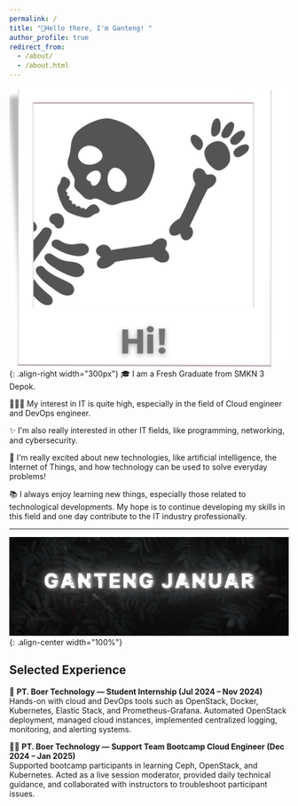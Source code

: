 ```yaml
---
permalink: /
title: "👋Hello there, I'm Ganteng! "
author_profile: true
redirect_from: 
  - /about/
  - /about.html
---
```



![hi](/images/hi-2.png){: .align-right width="300px"}
🎓 I am a Fresh Graduate from SMKN 3 Depok.

👨🏻‍💻 My interest in IT is quite high, especially in the field of Cloud engineer and DevOps engineer.

✨ I'm also really interested in other IT fields, like programming, networking, and cybersecurity.

🤖 I'm really excited about new technologies, like artificial intelligence, the Internet of Things, and how technology can be used to solve everyday problems!

📚 I always enjoy learning new things, especially those related to technological developments. My hope is to continue developing my skills in this field and one day contribute to the IT industry professionally.

---
![gann](/images/gan.gif){: .align-center width="100%"}

## Selected Experience

💼 **PT. Boer Technology — Student Internship (Jul 2024 – Nov 2024)**  
Hands-on with cloud and DevOps tools such as OpenStack, Docker, Kubernetes, Elastic Stack, and Prometheus-Grafana. Automated OpenStack deployment, managed cloud instances, implemented centralized logging, monitoring, and alerting systems.

🧑‍🏫 **PT. Boer Technology — Support Team Bootcamp Cloud Engineer (Dec 2024 – Jan 2025)**  
Supported bootcamp participants in learning Ceph, OpenStack, and Kubernetes. Acted as a live session moderator, provided daily technical guidance, and collaborated with instructors to troubleshoot participant issues.

